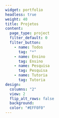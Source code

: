 ```yaml
---
widget: portfolio
headless: true
weight: 40
title: Projetos
content:
  page_type: project
  filter_default: 0
  filter_button:
    - name: Todos
      tag: "*"
    - name: Ensino
      tag: Ensino
    - name: Pesquisa
      tag: Pesquisa
    - name: Tutoria
      tag: Tutoria
design:
  columns: "2"
  view: 2
  flip_alt_rows: false
  background:
  color: "#EFF0F0"
---
```

